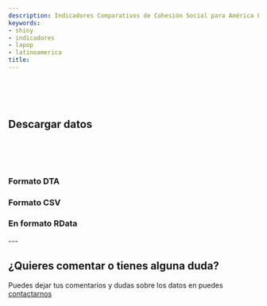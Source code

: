 ```yaml
---
description: Indicadores Comparativos de Cohesión Social para América Latina
keywords:
- shiny
- indicadores
- lapop
- latinoamerica
title: 
---
```

<br><br><br>

## Descargar datos

<br><br><br>

<div class="col-md-12">
            <div class="row">
                <div class="col-md-4">
                    <div class="box-simple">
                <a href="../input/data/MOVID-IMPACT.dta">
                      <div class="icon">
                                <i class="fas fa-database"></i>
                            </div>
                        </a>
                        <h3>Formato DTA</h3>
                        <p></p>
                    </div>
                </div>
        <div class="col-md-4">
                    <div class="box-simple">
                        <a href="../input/data/MOVID-IMPACT.csv">
                            <div class="icon">
                                <i class="fas fa-file-csv"></i>
                            </div>
                        </a>
                        <h3>Formato CSV</h3>
                        <p></p>
                    </div>
                </div>
        <div class="col-md-4">
                    <div class="box-simple">
                        <a href="../input/data/MOVID-IMPACT.RData">
                            <div class="icon">
                                <i class="fab fa-r-project"></i>
                            </div>
                        </a>
                        <h3>En formato RData</h3>
                        <p></p>
                    </div>
                </div>
            </div>
        </div>
---

## ¿Quieres comentar o tienes alguna duda?

Puedes dejar tus comentarios y dudas sobre los datos en  puedes [contactarnos](/contact/)

